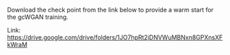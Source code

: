 Download the check point from the link below to provide a warm start for the gcWGAN training.

Link: https://drive.google.com/drive/folders/1JO7hpRt2jDNVWuMBNxn8GPXnsXFkWraM
